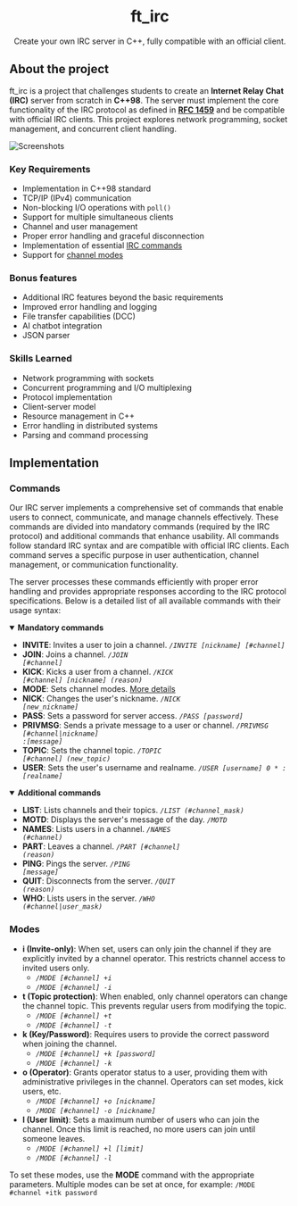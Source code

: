 <div align="center">
  <h1>ft_irc</h1>
  <p>Create your own IRC server in C++, fully compatible with an official client.</p>
</div>

## About the project
ft_irc is a project that challenges students to create an **Internet Relay Chat (IRC)** server from scratch in **C++98**. The server must implement the core functionality of the IRC protocol as defined in **[RFC 1459](https://www.rfc-editor.org/rfc/rfc1459.html)** and be compatible with official IRC clients. This project explores network programming, socket management, and concurrent client handling.

![Screenshots](https://github.com/user-attachments/assets/f7003ecf-1c86-4093-b0e5-14ad8f2538bc)

### Key Requirements
- Implementation in C++98 standard
- TCP/IP (IPv4) communication
- Non-blocking I/O operations with `poll()`
- Support for multiple simultaneous clients
- Channel and user management
- Proper error handling and graceful disconnection
- Implementation of essential [IRC commands](#commands)
- Support for [channel modes](#modes)

### Bonus features
- Additional IRC features beyond the basic requirements
- Improved error handling and logging
- File transfer capabilities (DCC)
- AI chatbot integration
- JSON parser

### Skills Learned
- Network programming with sockets
- Concurrent programming and I/O multiplexing
- Protocol implementation
- Client-server model
- Resource management in C++
- Error handling in distributed systems
- Parsing and command processing

## Implementation
### Commands
Our IRC server implements a comprehensive set of commands that enable users to connect, communicate, and manage channels effectively. These commands are divided into mandatory commands (required by the IRC protocol) and additional commands that enhance usability. All commands follow standard IRC syntax and are compatible with official IRC clients. Each command serves a specific purpose in user authentication, channel management, or communication functionality.

The server processes these commands efficiently with proper error handling and provides appropriate responses according to the IRC protocol specifications. Below is a detailed list of all available commands with their usage syntax:

<details open>
  <summary><strong>Mandatory commands</strong></summary>

- <strong>INVITE</strong>: Invites a user to join a channel. <em><code>/INVITE [nickname] [#channel]</code></em>
- <strong>JOIN</strong>: Joins a channel. <em><code>/JOIN [#channel]</code></em>
- <strong>KICK</strong>: Kicks a user from a channel. <em><code>/KICK [#channel] [nickname] (reason)</code></em>
- <strong>MODE</strong>: Sets channel modes. <a href="#modes">More details</a>
- <strong>NICK</strong>: Changes the user's nickname. <em><code>/NICK [new_nickname]</code></em>
- <strong>PASS</strong>: Sets a password for server access. <em><code>/PASS [password]</code></em>
- <strong>PRIVMSG</strong>: Sends a private message to a user or channel. <em><code>/PRIVMSG [#channel|nickname] :[message]</code></em>
- <strong>TOPIC</strong>: Sets the channel topic. <em><code>/TOPIC [#channel] (new_topic)</code></em>
- <strong>USER</strong>: Sets the user's username and realname. <em><code>/USER [username] 0 * :[realname]</code></em>
</details>

<details open>
  <summary><strong>Additional commands</strong></summary>

- <strong>LIST</strong>: Lists channels and their topics. <em><code>/LIST (#channel_mask)</code></em>
- <strong>MOTD</strong>: Displays the server's message of the day. <em><code>/MOTD</code></em>
- <strong>NAMES</strong>: Lists users in a channel. <em><code>/NAMES (#channel)</code></em>
- <strong>PART</strong>: Leaves a channel. <em><code>/PART [#channel] (reason)</code></em>
- <strong>PING</strong>: Pings the server. <em><code>/PING [message]</code></em>
- <strong>QUIT</strong>: Disconnects from the server. <em><code>/QUIT (reason)</code></em>
- <strong>WHO</strong>: Lists users in the server. <em><code>/WHO (#channel|user_mask)</code></em>
</details>

### Modes
- **i (Invite-only)**: When set, users can only join the channel if they are explicitly invited by a channel operator. This restricts channel access to invited users only.
  - *`/MODE [#channel] +i`*
  - *`/MODE [#channel] -i`*
- **t (Topic protection)**: When enabled, only channel operators can change the channel topic. This prevents regular users from modifying the topic.
  - *`/MODE [#channel] +t`*
  - *`/MODE [#channel] -t`*
- **k (Key/Password)**: Requires users to provide the correct password when joining the channel.
  - *`/MODE [#channel] +k [password]`*
  - *`/MODE [#channel] -k`*
- **o (Operator)**: Grants operator status to a user, providing them with administrative privileges in the channel. Operators can set modes, kick users, etc.
  - *`/MODE [#channel] +o [nickname]`*
  - *`/MODE [#channel] -o [nickname]`*
- **l (User limit)**: Sets a maximum number of users who can join the channel. Once this limit is reached, no more users can join until someone leaves.
  - *`/MODE [#channel] +l [limit]`*
  - *`/MODE [#channel] -l`*

To set these modes, use the **MODE** command with the appropriate parameters. Multiple modes can be set at once, for example: `/MODE #channel +itk password`
